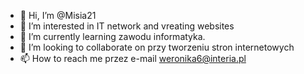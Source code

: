 - 👋 Hi, I’m @Misia21
- 👀 I’m interested in IT network and vreating websites
- 🌱 I’m currently learning  zawodu informatyka.
- 💞️ I’m looking to collaborate on  przy tworzeniu stron internetowych
- 📫 How to reach me  przez e-mail weronika6@interia.pl

<!---
Misia21/Misia21 is a ✨ special ✨ repository because its `README.md` (this file) appears on your GitHub profile.
You can click the Preview link to take a look at your changes.
--->
